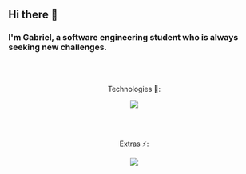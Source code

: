## Hi there 👋

### I'm Gabriel, a software engineering student who is always seeking new challenges. 

<br/>
<br/>

<p align="center">
 Technologies 📡:
</p>

<p align="center">
  <img src="https://skillicons.dev/icons?i=py,c,java,html" />
</p>

<br/>
<br/>

<p align="center">
 Extras ⚡:
</p>

<p align="center">
 <img src="https://leetcard.jacoblin.cool/Gabriel-Mesq?theme=nord&font=Manjari?width=500&height=200" />
</p>

<!--
**Gabriel-Mesq/Gabriel-Mesq** is a ✨ _special_ ✨ repository because its `README.md` (this file) appears on your GitHub profile.

Here are some ideas to get you started:

- 🔭 I’m currently working on ...
- 🌱 I’m currently learning ...
- 👯 I’m looking to collaborate on ...
- 🤔 I’m looking for help with ...
- 💬 Ask me about ...
- 📫 How to reach me: ...
- 😄 Pronouns: ...
- ⚡ Fun fact: ...
-->
